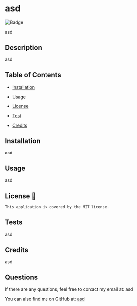 # asd
  
![Badge](https://img.shields.io/badge/License-MIT-blue.svg)

asd

## Description 

asd

## Table of Contents 

- [Installation](#installation-)

- [Usage](#info-)

- [License](#license-📝)

- [Test](#tests-)

- [Credits](#contributing-)

## Installation 


asd


## Usage 


asd


## License 📝
    This application is covered by the MIT license.


## Tests 


asd


## Credits 


asd


## Questions 


If there are any questions, feel free to contact my email at: asd


You can also find me on GitHub at: [asd](https://www.github.com/asd)

 